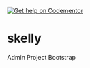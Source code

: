 [![Get help on Codementor](https://cdn.codementor.io/badges/get_help_github.svg)](https://www.codementor.io/geggleto?utm_source=github&utm_medium=button&utm_term=geggleto&utm_campaign=github)

# skelly
Admin Project Bootstrap
